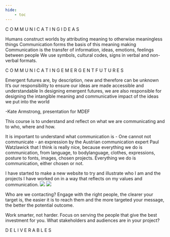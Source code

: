 ```yaml
---
hide:
    - toc
---
```


C O M M U N I C A T I N G  I D E A S

Humans construct worlds by attributing meaning to otherwise meaningless things
Communication forms the basis of this meaning making
Communication is the transfer of information, ideas, emotions, feelings between people
We use symbols, cultural codes, signs in verbal and non-verbal formats.

C O M M U N I C A T I N G  E M E R G E N T   F U T U R E S

Emergent futures are, by description, new and therefore can be unknown 
It’s our responsibility to ensure our ideas are made accessible and understandable
In designing emergent futures, we are also responsible for designing the intangible meaning and communicative impact of the ideas we put into the world

-Kate Armstrong, presentation for MDEF

This course is to understand and reflect on what we are communicating and to who, where and how. 

It is important to understand what communication is - One cannot not communicate - an expression by the Austrian communication expert Paul Watzlawick that I think is really nice, because everything we do is communication, from language, to bodylanguage, clothes, expressions, posture to fonts, images, chosen projects. Everything we do is communication, either chosen or not. 

I have started to make a new website to try and illustrate who I am and the projects I have worked on in a way that reflects on my values and communication.
![](https://i.imgur.com/XdxT2in.jpg)
![](https://i.imgur.com/UgUNOoS.jpg)

Who are we contacting? Engage with the right people, the clearer your target is, the easier it is to reach them and the more targeted your message, the better the potential outcome.

Work smarter, not harder. Focus on serving the people that give the best investment for you. What stakeholders and audiences are in your project?

D E L I V E R A B L E S 


